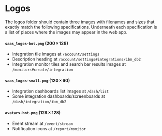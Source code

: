 # Logos

The logos folder should contain three images with filenames and sizes that exactly match the following specifications. Underneath each specification is a list of places where the images may appear in the web app.

#### `saas_logos-bot.png` (200 × 128)

- Integration tile images at `/account/settings`
- Description heading at `/account/settings#integrations/ibm_db2`
- Integration monitor tiles and search bar results images at `/monitors#create/integration`

#### `saas_logos-small.png` (120 × 60)

- Integration dashboards list images at `/dash/list`
- Some integration dashboards/screenboards at `/dash/integration/ibm_db2`

#### `avatars-bot.png` (128 × 128)

- Event stream at `/event/stream`
- Notification icons at `/report/monitor`
